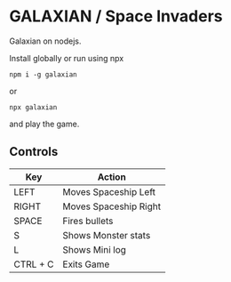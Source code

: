 # GALAXIAN / Space Invaders

Galaxian on nodejs.

Install globally or run using npx

`npm i -g galaxian`

or

`npx galaxian`

and play the game.

## Controls

| Key      | Action                |
| -------- | --------------------- |
| LEFT     | Moves Spaceship Left  |
| RIGHT    | Moves Spaceship Right |
| SPACE    | Fires bullets         |
| S        | Shows Monster stats   |
| L        | Shows Mini log        |
| CTRL + C | Exits Game            |
